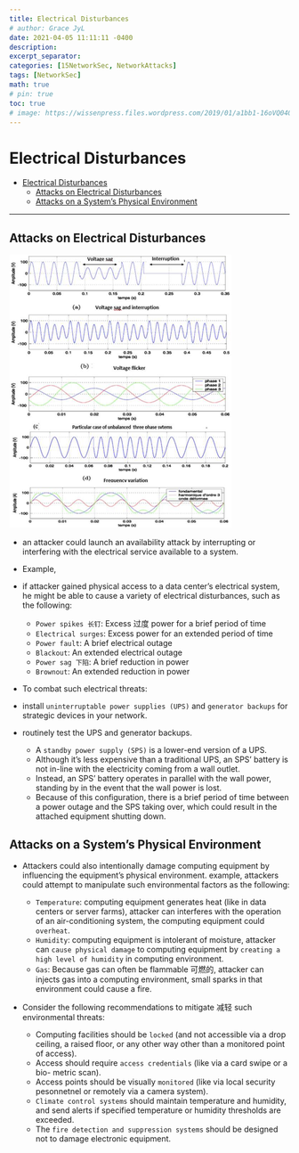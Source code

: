 ```yaml
---
title: Electrical Disturbances
# author: Grace JyL
date: 2021-04-05 11:11:11 -0400
description:
excerpt_separator:
categories: [15NetworkSec, NetworkAttacks]
tags: [NetworkSec]
math: true
# pin: true
toc: true
# image: https://wissenpress.files.wordpress.com/2019/01/a1bb1-16oVQ0409lk5n3C2ZPMg8Rg.png
---
```


# Electrical Disturbances

- [Electrical Disturbances](#electrical-disturbances)
  - [Attacks on Electrical Disturbances](#attacks-on-electrical-disturbances)
  - [Attacks on a System’s Physical Environment](#attacks-on-a-systems-physical-environment)


---

## Attacks on Electrical Disturbances

![alt text](./images/me7xbjh380.png)

- an attacker could launch an availability attack by interrupting or interfering with the electrical service available to a system.

- Example,
- if attacker gained physical access to a data center’s electrical system, he might be able to cause a variety of electrical disturbances, such as the following:
  - `Power spikes 长钉`: Excess 过度 power for a brief period of time
  - `Electrical surges`: Excess power for an extended period of time
  - `Power fault`: A brief electrical outage
  - `Blackout`: An extended electrical outage
  - `Power sag 下陷`: A brief reduction in power
  - `Brownout`: An extended reduction in power

- To combat such electrical threats:

- install `uninterruptable power supplies (UPS)` and `generator backups` for strategic devices in your network.

- routinely test the UPS and generator backups.
  - A `standby power supply (SPS)` is a lower-end version of a UPS.
  - Although it’s less expensive than a traditional UPS, an SPS’ battery is not in-line with the electricity coming from a wall outlet.
  - Instead, an SPS’ battery operates in parallel with the wall power, standing by in the event that the wall power is lost.
  - Because of this configuration, there is a brief period of time between a power outage and the SPS taking over, which could result in the attached equipment shutting down.

## Attacks on a System’s Physical Environment

- Attackers could also intentionally damage computing equipment by influencing the equipment’s physical environment. example, attackers could attempt to manipulate such environmental factors as the following:
  - `Temperature`: computing equipment generates heat (like in data centers or server farms), attacker can interferes with the operation of an air-conditioning system, the computing equipment could `overheat`.
  - `Humidity`:  computing equipment is intolerant of moisture, attacker can `cause physical damage` to computing equipment by `creating a high level of humidity` in computing environment.
  - `Gas`: Because gas can often be flammable 可燃的, attacker can injects gas into a computing environment, small sparks in that environment could cause a fire.

- Consider the following recommendations to mitigate 减轻 such environmental threats:
  - Computing facilities should be `locked` (and not accessible via a drop ceiling, a raised floor, or any other way other than a monitored point of access).
  - Access should require `access credentials` (like via a card swipe or a bio- metric scan).
  - Access points should be visually `monitored` (like via local security pesonnetnel or remotely via a camera system).
  - `Climate control systems` should maintain temperature and humidity, and send alerts if specified temperature or humidity thresholds are exceeded.
  - The `fire detection and suppression systems` should be designed not to damage electronic equipment.
